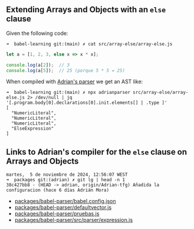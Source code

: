 ## Extending Arrays and Objects with an `else` clause

Given the following code:

`➜  babel-learning git:(main) ✗ cat src/array-else/array-else.js`
```javascript
let a = [1, 2, 3, else x => x * x];

console.log(a[2]);  // 3
console.log(a[5]);  // 25 (porque 5 * 5 = 25)
```

When compiled with [Adrian's parser](https://github.com/ULL-ESIT-PL/babel-tanhauhau/blob/Adrian-tfg/packages/babel-parser/src/parser/expression.js) we get an AST like:

```
➜  babel-learning git:(main) ✗ npx adrianparser src/array-else/array-else.js 2> /dev/null | jq '[.program.body[0].declarations[0].init.elements[] | .type ]' 
[
  "NumericLiteral",
  "NumericLiteral",
  "NumericLiteral",
  "ElseExpression"
]
```

## Links to Adrian's compiler for the `else` clause on Arrays and Objects

```
martes,  5 de noviembre de 2024, 12:56:07 WEST
➜  packages git:(adrian) ✗ git lg | head -n 1
38c427bb8 - (HEAD -> adrian, origin/Adrian-tfg) Añadida la configuracion (hace 6 días Adrián Mora)
```

- [packages/babel-parser/babel.config.json](https://github.com/ULL-ESIT-PL/babel-tanhauhau/blob/Adrian-tfg/packages/babel-parser/babel.config.json)
- [packages/babel-parser/defaultvector.js](https://github.com/ULL-ESIT-PL/babel-tanhauhau/blob/Adrian-tfg/packages/babel-parser/defaultvector.js)
- [packages/babel-parser/pruebas.js](https://github.com/ULL-ESIT-PL/babel-tanhauhau/blob/Adrian-tfg/packages/babel-parser/pruebas.js)
- [packages/babel-parser/src/parser/expression.js](https://github.com/ULL-ESIT-PL/babel-tanhauhau/blob/Adrian-tfg/packages/babel-parser/src/parser/expression.js#L2079-L2091)

